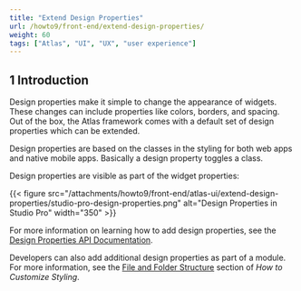 ```yaml
---
title: "Extend Design Properties"
url: /howto9/front-end/extend-design-properties/
weight: 60
tags: ["Atlas", "UI", "UX", "user experience"]
---
```


## 1 Introduction

Design properties make it simple to change the appearance of widgets. These changes can include properties like colors, borders, and spacing. Out of the box, the Atlas framework comes with a default set of design properties which can be extended.

Design properties are based on the classes in the styling for both web apps and native mobile apps. Basically a design property toggles a class.

Design properties are visible as part of the widget properties:

{{< figure src="/attachments/howto9/front-end/atlas-ui/extend-design-properties/studio-pro-design-properties.png" alt="Design Properties in Studio Pro"   width="350"  >}}

For more information on learning how to add design properties, see the [Design Properties API Documentation](/apidocs-mxsdk/apidocs/design-properties/).

Developers can also add additional design properties as part of a module. For more information, see the [File and Folder Structure](/howto9/front-end/customize-styling-new/#file-and-folder) section of *How to Customize Styling*.
